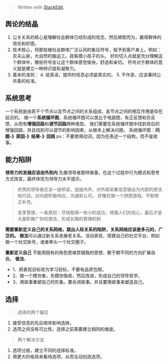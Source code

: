 



> Written with [StackEdit](https://stackedit.io/).
## 舆论的结晶

 1. 公关关系的核心是理解社会群体已经形成的信念，然后顺势而为，赢得群体的信任和好感。
 2. 技术核心，将那些被社会群体广泛认同的象征符号，赋予到客户身上。例如：农夫山泉，大自然的搬运工。政客摸小孩子的头。
好的切入点就是充分理解这个群体中，哪些符号会让这个群体感觉愉快，舒适和亲切。
符号对于群体的意义就是建立一种辨识度和凝聚力。
 4. 基本的准则：
	 4. 说真话，提供的信息必须是真实的。
	 5. 不作恶，应该秉持公共善的标准。

## 系统思考
一个系统是由若干个节点以及节点之间的关系组成，各节点之间的相互作用是存在延迟的。
做一个**系统循环图**，系统循环图可以类比于电路图，有正反馈和负反馈，从而有**增强回路**和**调节回路**两种类型。
我们需要在系统循环图中找到背后的增强回路，并且找到可以调节的影响因素，从根本上解决问题。
系统循环图：**问题-》原因-》结果-》回路**
ps：不要使用动词，因为在表述一个结构，而不是故事。
## 能力陷阱
**领导力的发展应该由外到内**
先像领导者那样做事，在这个过程中行为模式和思考方式改变，最终体现为领导力水平提示。

> 优秀的领导者应该一座桥梁，连接内外，对外部采集信息输出为内部的想法和行动，对内部积极响应，沟通和认可。 好像在做一个拼图游戏，不断修正补充。
> 
> 变革管理，一条原则：尽快取得一些小的成功，增强人们的信心，最后才是大面积推广你的想法，形成长期的管理机制

**需要重新定义自己的关系网络，跳出人际关系的陷阱，关系网络应该是多元的，广泛的。**
**做法**可以通过新关系发展老关系。活动表现，搭建自己的社交平台，例如做一个社交账号，或者牵头一个社交圈子。

**重新定义自己**
不能用固有的角色思维禁锢我的思想，敢于朝不同的方向扩展自我。
**做法**，

 - 1、把表现目标改为学习目标，不要有品质包袱。
 - 2、做一个模仿者，先模仿吸收，然后改进，形成自己的领导哲学。
 - 3、用故事重塑自己的形象。要会讲故事。并且要用故事来塑造自己。

## 选择

> 选择的两个偏见
 1. 接受信息的先后顺序影响选择，
 2. 选项之间没有可比性，选择之前需要建立相同的维度。

> 两个解决方法
 1. 选项分层，建立不同的选择标准。
 2. 用更大的格局来看待选项，从而主动创造选项。
<!--stackedit_data:
eyJoaXN0b3J5IjpbLTU4OTI3MTMzMF19
-->